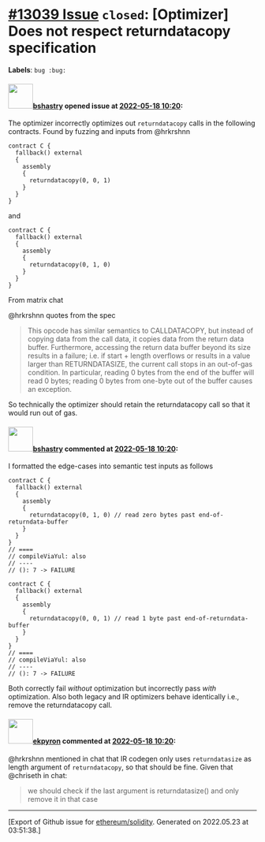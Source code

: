 # [\#13039 Issue](https://github.com/ethereum/solidity/issues/13039) `closed`: [Optimizer] Does not respect returndatacopy specification
**Labels**: `bug :bug:`


#### <img src="https://avatars.githubusercontent.com/u/2388185?v=4" width="50">[bshastry](https://github.com/bshastry) opened issue at [2022-05-18 10:20](https://github.com/ethereum/solidity/issues/13039):

The optimizer incorrectly optimizes out `returndatacopy` calls in the following contracts. Found by fuzzing and inputs from @hrkrshnn 

```
contract C {
  fallback() external
  {
    assembly
    {
      returndatacopy(0, 0, 1)
    }
  }
}
```

and

```
contract C {
  fallback() external
  {
    assembly
    {
      returndatacopy(0, 1, 0)
    }
  }
}
```

From matrix chat

@hrkrshnn quotes from the spec

> This opcode has similar semantics to CALLDATACOPY, but instead of copying data from the call data, it copies data from the return data buffer. Furthermore, accessing the return data buffer beyond its size results in a failure; i.e. if start + length overflows or results in a value larger than RETURNDATASIZE, the current call stops in an out-of-gas condition. In particular, reading 0 bytes from the end of the buffer will read 0 bytes; reading 0 bytes from one-byte out of the buffer causes an exception.

So technically the optimizer should retain the returndatacopy call so that it would run out of gas.

#### <img src="https://avatars.githubusercontent.com/u/2388185?v=4" width="50">[bshastry](https://github.com/bshastry) commented at [2022-05-18 10:20](https://github.com/ethereum/solidity/issues/13039#issuecomment-1129838013):

I formatted the edge-cases into semantic test inputs as follows

```
contract C {
  fallback() external
  {
    assembly
    {
      returndatacopy(0, 1, 0) // read zero bytes past end-of-returndata-buffer
    }
  }
}
// ====
// compileViaYul: also
// ----
// (): 7 -> FAILURE
```

```
contract C {
  fallback() external
  {
    assembly
    {
      returndatacopy(0, 0, 1) // read 1 byte past end-of-returndata-buffer
    }
  }
}
// ====
// compileViaYul: also
// ----
// (): 7 -> FAILURE
```

Both correctly fail *without* optimization but incorrectly pass *with* optimization. Also both legacy and IR optimizers behave identically i.e., remove the returndatacopy call.

#### <img src="https://avatars.githubusercontent.com/u/1347491?v=4" width="50">[ekpyron](https://github.com/ekpyron) commented at [2022-05-18 10:20](https://github.com/ethereum/solidity/issues/13039#issuecomment-1129867150):

@hrkrshnn mentioned in chat that IR codegen only uses ``returndatasize`` as length argument of ``returndatacopy``, so that should be fine. Given that @chriseth in chat:
> we should check if the last argument is returndatasize() and only remove it in that case


-------------------------------------------------------------------------------



[Export of Github issue for [ethereum/solidity](https://github.com/ethereum/solidity). Generated on 2022.05.23 at 03:51:38.]
